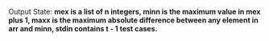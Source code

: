 Output State: **mex is a list of n integers, minn is the maximum value in mex plus 1, maxx is the maximum absolute difference between any element in arr and minn, stdin contains t - 1 test cases.**
